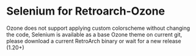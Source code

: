 # Selenium for Retroarch-Ozone

Ozone does not support applying custom colorscheme without changing the code, Selenium is available as a base Ozone theme on current git, please download a current RetroArch binary or wait for a new release (1.20+)
